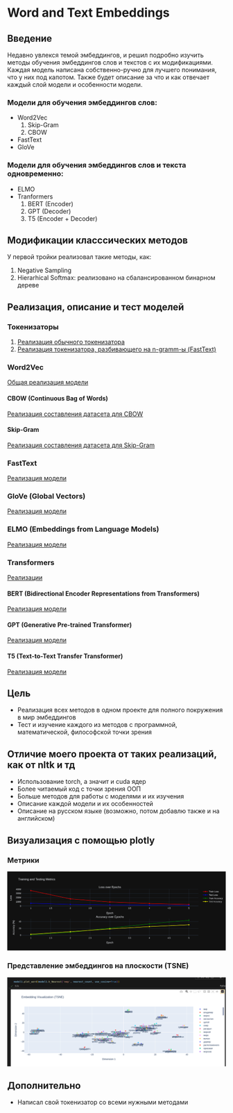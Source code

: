 # Word and Text Embeddings

## Введение

Недавно увлекся темой эмбеддингов, и решил подробно изучить методы обучения эмбеддингов слов и текстов с их модификациями. Каждая модель написана собственно-ручно для лучшего понимания, что у них под капотом. Также будет описание за что и как отвечает каждый слой модели и особенности модели.

### Модели для обучения эмбеддингов слов:

- Word2Vec
    1) Skip-Gram
    2) CBOW
- FastText
- GloVe

### Модели для обучения эмбеддингов слов и текста одновременно:

- ELMO
- Tranformers
    1) BERT (Encoder)
    2) GPT (Decoder)
    3) T5 (Encoder + Decoder)

## Модификации класссических методов

У первой тройки реализовал такие методы, как:
1. Negative Sampling
2. Hierarhical Softmax: реализовано на сбалансированном бинарном дереве

## Реализация, описание и тест моделей

### Токенизаторы

1) [Реализация обычного токенизатора](./tokenizer/simple_tokenizer.py)  
2) [Реализация токенизатора, разбивающего на n-gramm-ы (FastText)](./tokenizer/fasttexttokenizer.py)

### Word2Vec

[Общая реализация модели](./model/Word2Vec)

#### CBOW (Continuous Bag of Words)
[Реализация составления датасета для CBOW](./model/Word2Vec/wv_types/CBOW/cbow.py)

#### Skip-Gram
[Реализация составления датасета для Skip-Gram](./model/Word2Vec/wv_types/SkipGram/skipgram.py)

### FastText
[Реализация модели](./model/FastText/fasttext.py)

### GloVe (Global Vectors)
[Реализация модели](./model/GloVe/model.py)

### ELMO (Embeddings from Language Models)
[Реализация модели](./model/ELMO/model.py)

### Transformers
[Реализации](./model/Transformers/)

#### BERT (Bidirectional Encoder Representations from Transformers)
[Реализация модели](./model/Transformers/model.py)

#### GPT (Generative Pre-trained Transformer)
[Реализация модели](./model/Transformers/model.py)

#### T5 (Text-to-Text Transfer Transformer)
[Реализация модели](./model/Transformers/model.py)

## Цель

- Реализация всех методов в одном проекте для полного покружения в мир эмбеддингов
- Тест и изучение каждого из методов с программной, математической, философской точки зрения

## Отличие моего проекта от таких реализаций, как от nltk и тд

- Использование torch, а значит и cuda ядер
- Более читаемый код с точки зрения ООП
- Больше методов для работы с моделями и их изучения
- Описание каждой модели и их особенностей
- Описание на русском языке (возможно, потом добавлю также и на английском)

## Визуализация с помощью plotly

### Метрики
![alt text](present/metrics.png)
### Представление эмбеддингов на плоскости (TSNE)
![alt text](present/image.png)

## Дополнительно

- Написал свой токенизатор со всеми нужными методами
